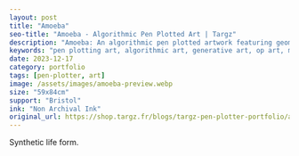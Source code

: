```yaml
---
layout: post
title: "Amoeba"
seo-title: "Amoeba - Algorithmic Pen Plotted Art | Targz"
description: "Amoeba: An algorithmic pen plotted artwork featuring geometric patterns. 59x84cm non archival ink on Bristol paper."
keywords: "pen plotting art, algorithmic art, generative art, op art, mathematical art, geometric patterns, bristol paper, precision plotting"
date: 2023-12-17
category: portfolio
tags: [pen-plotter, art]
image: /assets/images/amoeba-preview.webp
size: "59x84cm"
support: "Bristol"
ink: "Non Archival Ink"
original_url: https://shop.targz.fr/blogs/targz-pen-plotter-portfolio/amoeba
---
```




Synthetic life form.

